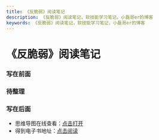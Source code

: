 ```yaml
---
title: 《反脆弱》阅读笔记
description: 《反脆弱》阅读笔记，软技能学习笔记，小磊哥er的博客
keywords: 《反脆弱》阅读笔记，软技能学习笔记，小磊哥er的博客
--- 
```


# 《反脆弱》阅读笔记

### 写在前面

### 待整理

### 写在后面
- 思维导图在线查看：[点击打开](/attachment/56.《反脆弱》.svg)
- 得到电子书地址：[点击阅读](https://www.dedao.cn/ebook/detail?id=R2BeEdA94ma8x6VX2zLjQBNq5dKveMw1LL3JZPAO1lGbpRyYgonDEr97kMoLmlba)